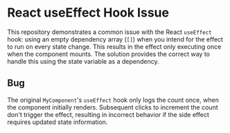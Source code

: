 # React useEffect Hook Issue

This repository demonstrates a common issue with the React `useEffect` hook: using an empty dependency array (`[]`) when you intend for the effect to run on every state change.  This results in the effect only executing once when the component mounts. The solution provides the correct way to handle this using the state variable as a dependency.

## Bug

The original `MyComponent`'s `useEffect` hook only logs the count once, when the component initially renders. Subsequent clicks to increment the count don't trigger the effect, resulting in incorrect behavior if the side effect requires updated state information.